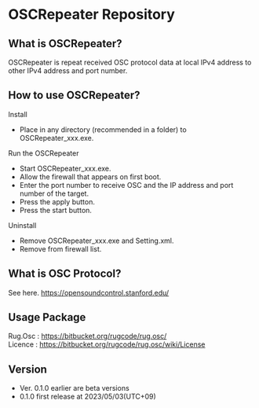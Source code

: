# OSCRepeater Repository
## What is OSCRepeater?
OSCRepeater is repeat received OSC protocol data at local IPv4 address to other IPv4 address and port number.

## How to use OSCRepeater?
Install  
- Place in any directory (recommended in a folder) to OSCRepeater_xxx.exe.  

Run the OSCRepeater  
- Start OSCRepeater_xxx.exe.  
- Allow the firewall that appears on first boot.  
- Enter the port number to receive OSC and the IP address and port number of the target.  
- Press the apply button.  
- Press the start button.  

Uninstall  
- Remove OSCRepeater_xxx.exe and Setting.xml.  
- Remove from firewall list.  

## What is OSC Protocol?
See here.
https://opensoundcontrol.stanford.edu/

## Usage Package
Rug.Osc : https://bitbucket.org/rugcode/rug.osc/  
Licence :  https://bitbucket.org/rugcode/rug.osc/wiki/License

## Version
- Ver. 0.1.0 earlier are beta versions
- 0.1.0 first release at 2023/05/03(UTC+09)
